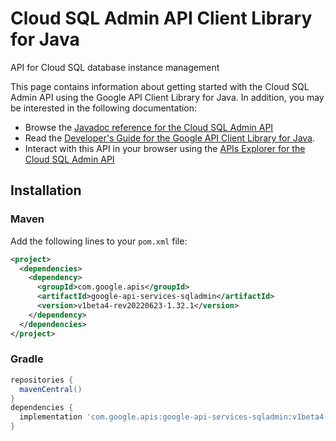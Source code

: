 # Cloud SQL Admin API Client Library for Java

API for Cloud SQL database instance management

This page contains information about getting started with the Cloud SQL Admin API
using the Google API Client Library for Java. In addition, you may be interested
in the following documentation:

* Browse the [Javadoc reference for the Cloud SQL Admin API][javadoc]
* Read the [Developer's Guide for the Google API Client Library for Java][google-api-client].
* Interact with this API in your browser using the [APIs Explorer for the Cloud SQL Admin API][api-explorer]

## Installation

### Maven

Add the following lines to your `pom.xml` file:

```xml
<project>
  <dependencies>
    <dependency>
      <groupId>com.google.apis</groupId>
      <artifactId>google-api-services-sqladmin</artifactId>
      <version>v1beta4-rev20220623-1.32.1</version>
    </dependency>
  </dependencies>
</project>
```

### Gradle

```gradle
repositories {
  mavenCentral()
}
dependencies {
  implementation 'com.google.apis:google-api-services-sqladmin:v1beta4-rev20220623-1.32.1'
}
```

[javadoc]: https://googleapis.dev/java/google-api-services-sqladmin/latest/index.html
[google-api-client]: https://github.com/googleapis/google-api-java-client/
[api-explorer]: https://developers.google.com/apis-explorer/#p/sqladmin/v1/

